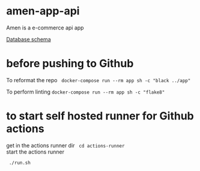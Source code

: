 # amen-app-api

Amen is a e-commerce api app

<a href="https://lucid.app/lucidchart/41e6c830-de76-4835-bab7-a846e6f195d6/edit?page=0_0&invitationId=inv_7beaef43-08ab-4bb3-a02f-49a69f8e89cc#"> Database schema</a>

# before pushing to Github

To reformat the repo
`` docker-compose run --rm app sh -c "black ../app"``

To perform linting
`` docker-compose run --rm app sh -c "flake8" ``

# to start self hosted runner for Github actions

get in the actions runner dir
`` cd actions-runner``  
start the actions runner

`` ./run.sh``

